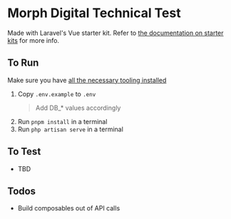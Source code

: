 # Morph Digital Technical Test

Made with Laravel's Vue starter kit. Refer to [the documentation on starter kits](https://laravel.com/docs/master/starter-kits) for more info.

## To Run

Make sure you have [all the necessary tooling installed](https://laravel.com/docs/master/installation#installing-php)

1. Copy `.env.example` to `.env`
    > Add DB_* values accordingly
1. Run `pnpm install` in a terminal
1. Run `php artisan serve` in a terminal

## To Test

- TBD

## Todos

- Build composables out of API calls
